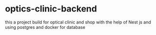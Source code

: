 # optics-clinic-backend
this a project build for optical clinic and shop with the help of Nest js and using postgres and docker for database
